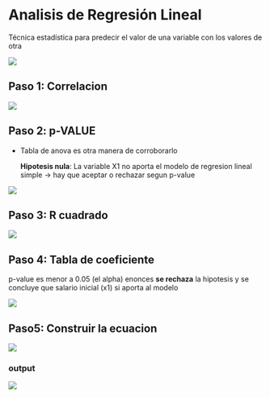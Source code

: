 # Analisis de Regresión Lineal

Técnica estadística para predecir el valor de una variable con los valores de otra

![](resumen_RL.PNG)

## Paso 1: Correlacion

![](corr.PNG)

## Paso 2: p-VALUE

-   Tabla de anova es otra manera de corroborarlo

    **Hipotesis nula**: La variable X1 no aporta el modelo de regresion lineal simple -\> hay que aceptar o rechazar segun p-value

![](pvalue.PNG)

## Paso 3: R cuadrado

![](r2.PNG)

## Paso 4: Tabla de coeficiente

p-value es menor a 0.05 (el alpha) enonces **se rechaza** la hipotesis y se concluye que salario inicial (x1) si aporta al modelo

![](coeficientes_tabla.PNG)

## Paso5: Construir la ecuacion

![](ecuacion_RL.PNG)

### output

![](output.png)
